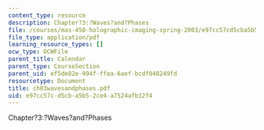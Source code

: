 ```yaml
---
content_type: resource
description: Chapter?3:?Waves?and?Phases
file: /courses/mas-450-holographic-imaging-spring-2003/e97cc57cd5cba5b52ce4a7524afb12f4_ch03wavesandphases.pdf
file_type: application/pdf
learning_resource_types: []
ocw_type: OCWFile
parent_title: Calendar
parent_type: CourseSection
parent_uid: ef5de82e-994f-ffea-6aef-bcdf048249fd
resourcetype: Document
title: ch03wavesandphases.pdf
uid: e97cc57c-d5cb-a5b5-2ce4-a7524afb12f4
---
```

Chapter?3:?Waves?and?Phases


